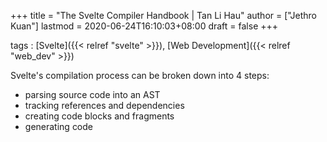 +++
title = "The Svelte Compiler Handbook | Tan Li Hau"
author = ["Jethro Kuan"]
lastmod = 2020-06-24T16:10:03+08:00
draft = false
+++

tags
: [Svelte]({{< relref "svelte" >}}), [Web Development]({{< relref "web_dev" >}})

Svelte's compilation process can be broken down into 4 steps:

- parsing source code into an AST
- tracking references and dependencies
- creating code blocks and fragments
- generating code
